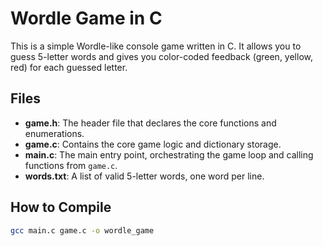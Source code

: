 # Wordle Game in C

This is a simple Wordle-like console game written in C. It allows you to guess 5-letter words and gives you color-coded feedback (green, yellow, red) for each guessed letter.

## Files

- **game.h**: The header file that declares the core functions and enumerations.
- **game.c**: Contains the core game logic and dictionary storage.
- **main.c**: The main entry point, orchestrating the game loop and calling functions from `game.c`.
- **words.txt**: A list of valid 5-letter words, one word per line.

## How to Compile

```bash
gcc main.c game.c -o wordle_game
